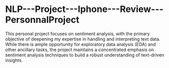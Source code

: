 # NLP---Project---Iphone---Review---PersonnalProject

This personal project focuses on sentiment analysis, with the primary objective of deepening my expertise in handling and interpreting text data. While there is ample opportunity for exploratory data analysis (EDA) and other ancillary tasks, the project maintains a concentrated emphasis on sentiment analysis techniques to build a robust understanding of text-driven insights.
